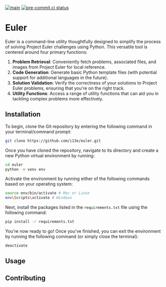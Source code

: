 [![main](https://github.com/i13e/euler/actions/workflows/main.yml/badge.svg)](https://github.com/i13e/euler/actions/workflows/main.yml)
[![pre-commit.ci status](https://results.pre-commit.ci/badge/github/i13e/euler/master.svg)](https://results.pre-commit.ci/latest/github/i13e/euler/master)

# Euler

Euler is a command-line utility thoughtfully designed to simplify the process of solving Project Euler challenges using Python.
This versatile tool is centered around four primary functions:

1. **Problem Retrieval**: Conveniently fetch problems, associated files, and images from Project Euler for local reference.
2. **Code Generation**: Generate basic Python template files (with potential support for additional languages in the future).
3. **Solution Validation**: Verify the correctness of your solutions to Project Euler problems, ensuring that you're on the right track.
4. **Utility Functions**: Access a range of utility functions that can aid you in tackling complex problems more effectively.

## Installation

To begin, clone the Git repository by entering the following command in your
terminal/command prompt:

```sh
git clone https://github.com/i13e/euler.git
```

Once you have cloned the repository, navigate to its directory and create a new
Python virtual environment by running:

```sh
cd euler
python -m venv env
```

Activate the environment by running either of the following commands based on
your operating system:

```sh
source env/bin/activate # Mac or Linux
env\Scripts\activate # Windows
```

Next, install the packages listed in the `requirements.txt` file using the
following command:

```sh
pip install -r requirements.txt
```

You're now ready to go! Once you've finished, you can exit the
environment by running the following command (or simply close the terminal):

```sh
deactivate
```

## Usage

## Contributing
